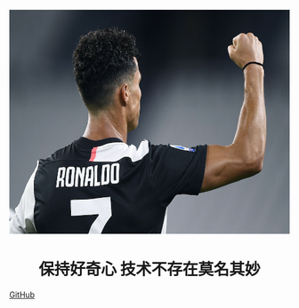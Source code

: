 <p align="center">
<img src="docs/picture-md/alg.jpeg" width="600" height="404"/>
</p>
<h1 align="center">保持好奇心 技术不存在莫名其妙</h1>

[GitHub](https://github.com/guangchangli)

